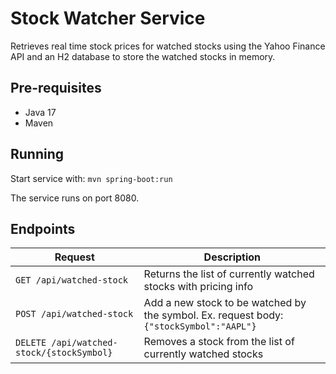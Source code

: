 # Stock Watcher Service
Retrieves real time stock prices for watched stocks using the Yahoo Finance API 
and an H2 database to store the watched stocks in memory.

## Pre-requisites
* Java 17
* Maven

##  Running

Start service with: `mvn spring-boot:run`

The service runs on port 8080.

## Endpoints

| Request                                   | Description                                                                             |
|-------------------------------------------|-----------------------------------------------------------------------------------------|
| `GET /api/watched-stock`                  | Returns the list of currently watched stocks with pricing info                          |
| `POST /api/watched-stock`                 | Add a new stock to be watched by the symbol. Ex. request body: `{"stockSymbol":"AAPL"}` |
| `DELETE /api/watched-stock/{stockSymbol}` | Removes a stock from the list of currently watched stocks                               |


